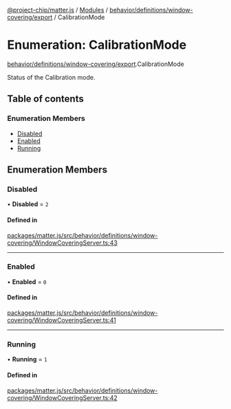 [@project-chip/matter.js](../README.md) / [Modules](../modules.md) / [behavior/definitions/window-covering/export](../modules/behavior_definitions_window_covering_export.md) / CalibrationMode

# Enumeration: CalibrationMode

[behavior/definitions/window-covering/export](../modules/behavior_definitions_window_covering_export.md).CalibrationMode

Status of the Calibration mode.

## Table of contents

### Enumeration Members

- [Disabled](behavior_definitions_window_covering_export.CalibrationMode.md#disabled)
- [Enabled](behavior_definitions_window_covering_export.CalibrationMode.md#enabled)
- [Running](behavior_definitions_window_covering_export.CalibrationMode.md#running)

## Enumeration Members

### Disabled

• **Disabled** = ``2``

#### Defined in

[packages/matter.js/src/behavior/definitions/window-covering/WindowCoveringServer.ts:43](https://github.com/project-chip/matter.js/blob/6d3b6a5d957d88a9231d6ecab4bb41f8133112be/packages/matter.js/src/behavior/definitions/window-covering/WindowCoveringServer.ts#L43)

___

### Enabled

• **Enabled** = ``0``

#### Defined in

[packages/matter.js/src/behavior/definitions/window-covering/WindowCoveringServer.ts:41](https://github.com/project-chip/matter.js/blob/6d3b6a5d957d88a9231d6ecab4bb41f8133112be/packages/matter.js/src/behavior/definitions/window-covering/WindowCoveringServer.ts#L41)

___

### Running

• **Running** = ``1``

#### Defined in

[packages/matter.js/src/behavior/definitions/window-covering/WindowCoveringServer.ts:42](https://github.com/project-chip/matter.js/blob/6d3b6a5d957d88a9231d6ecab4bb41f8133112be/packages/matter.js/src/behavior/definitions/window-covering/WindowCoveringServer.ts#L42)
